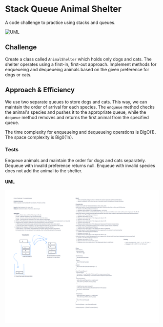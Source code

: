 # Stack Queue Animal Shelter

A code challenge to practice using stacks and queues.

![UML](./path/to/your/uml/image.png)

## Challenge

Create a class called `AnimalShelter` which holds only dogs and cats. The shelter operates using a first-in, first-out approach. Implement methods for enqueueing and dequeueing animals based on the given preference for dogs or cats.

## Approach & Efficiency

We use two separate queues to store dogs and cats. This way, we can maintain the order of arrival for each species. The `enqueue` method checks the animal's species and pushes it to the appropriate queue, while the `dequeue` method removes and returns the first animal from the specified queue.

The time complexity for enqueueing and dequeueing operations is BigO(1).  The space complexity is Big0(1n).


### Tests

Enqueue animals and maintain the order for dogs and cats separately.
Dequeue with invalid preference returns null.
Enqueue with invalid species does not add the animal to the shelter.

#### UML

![UML](./img/CC11UML.png)
